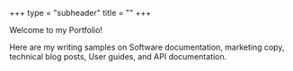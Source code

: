 +++
type = "subheader"
title = ""
+++

 Welcome to my Portfolio!
 
Here are my writing samples on Software documentation, marketing copy, technical blog posts, User guides, and API documentation. 
